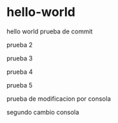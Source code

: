 # hello-world
hello world
prueba de commit


prueba 2

prueba 3

prueba 4

prueba 5

prueba de modificacion por consola

segundo cambio consola
